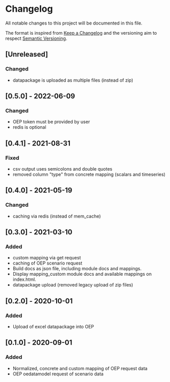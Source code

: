 # Changelog
All notable changes to this project will be documented in this file.

The format is inspired from [Keep a Changelog](http://keepachangelog.com/en/1.0.0/)
and the versioning aim to respect [Semantic Versioning](http://semver.org/spec/v2.0.0.html).

## [Unreleased]
### Changed
- datapackage is uploaded as multiple files (instead of zip) 

## [0.5.0] - 2022-06-09
### Changed
- OEP token must be provided by user
- redis is optional

## [0.4.1] - 2021-08-31
### Fixed
- csv output uses semicolons and double quotes
- removed column "type" from concrete mapping (scalars and timeseries)

## [0.4.0] - 2021-05-19
### Changed
- caching via redis (instead of mem_cache)

## [0.3.0] - 2021-03-10
### Added
- custom mapping via get request
- caching of OEP scenario request
- Build docs as json file, including module docs and mappings.
- Display mapping_custom module docs and available mappings on index.html.
- datapackage upload (removed legacy upload of zip files)

## [0.2.0] - 2020-10-01
### Added
- Upload of excel datapackage into OEP

## [0.1.0] - 2020-09-01
### Added 
- Normalized, concrete and custom mapping of OEP request data
- OEP oedatamodel request of scenario data 




